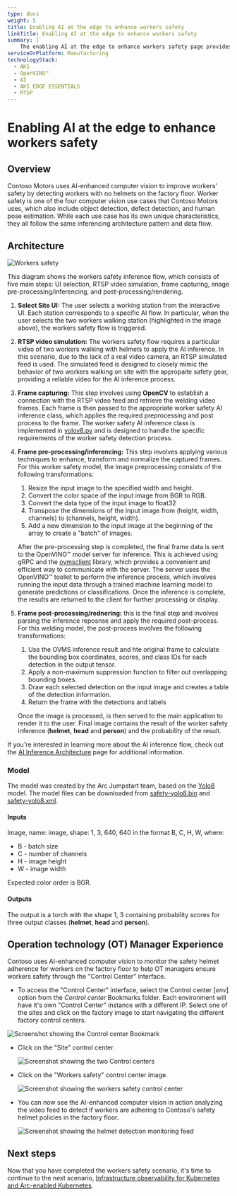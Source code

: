 ```yaml
---
type: docs
weight: 5
title: Enabling AI at the edge to enhance workers safety
linkTitle: Enabling AI at the edge to enhance workers safety
summary: |
    The enabling AI at the edge to enhance workers safety page provides an overview of how Contoso Motors uses AI to ensure workers' safety by detecting workers with no helmets on the factory floor. It describes the architecture and flow of information for detecting and classifying helmet adherence using AI. The page also explains the steps involved in the inference process, including UI selection, RTSP video simulation, frame capturing, image pre-processing/inferencing, and post-processing/rendering.
serviceOrPlatform: Manufacturing
technologyStack:
  - AKS
  - OpenVINO™
  - AI
  - AKS EDGE ESSENTIALS
  - RTSP
---
```


# Enabling AI at the edge to enhance workers safety

## Overview

Contoso Motors uses AI-enhanced computer vision to improve workers' safety by detecting workers with no helmets on the factory floor. Worker safety is one of the four computer vision use cases that Contoso Motors uses, which also include object detection, defect detection, and human pose estimation. While each use case has its own unique characteristics, they all follow the same inferencing architecture pattern and data flow.

## Architecture

![Workers safety](./img/flow.png)

This diagram shows the workers safety inference flow, which consists of five main steps: UI selection, RTSP video simulation, frame capturing, image pre-processing/inferencing, and post-processing/rendering.

1. **Select Site UI:** The user selects a working station from the interactive UI. Each station corresponds to a specific AI flow. In particular, when the user selects the two workers walking station (highlighted in the image above), the workers safety flow is triggered.

1. **RTSP video simulation:** The workers safety flow requires a particular video of two workers walking with helmets to apply the AI inference. In this scenario, due to the lack of a real video camera, an RTSP simulated feed is used. The simulated feed is designed to closely mimic the behavior of two workers walking on site with the appropaite safety gear, providing a reliable video for the AI inference process.

1. **Frame capturing:** This step involves using **OpenCV** to establish a connection with the RTSP video feed and retrieve the welding video frames. Each frame is then passed to the appropriate worker safety AI inference class, which applies the required preprocessing and post process to the frame. The worker safety AI inference class is implemented in [yolov8.py](https://github.com/microsoft/jumpstart-agora-apps/blob/main/contoso_manufacturing/developer/webapp-decode/welding.py) and is designed to handle the specific requirements of the worker safety detection process.

1. **Frame pre-processing/inferencing:** This step involves applying various techniques to enhance, transform and normalize the captured frames. For this worker safety model, the image preprocessing consists of the following transformations:
    1. Resize the input image to the specified width and height.
    2. Convert the color space of the input image from BGR to RGB.
    3. Convert the data type of the input image to float32
    4. Transpose the dimensions of the input image from (height, width, channels) to (channels, height, width).
    5. Add a new dimension to the input image at the beginning of the array to create a "batch" of images.

    After the pre-processing step is completed, the final frame data is sent to the OpenVINO™ model server for inference. This is achieved using gRPC and the [ovmsclient](https://pypi.org/project/ovmsclient/) library, which provides a convenient and efficient way to communicate with the server. The server uses the OpenVINO™ toolkit to perform the inference process, which involves running the input data through a trained machine learning model to generate predictions or classifications. Once the inference is complete, the results are returned to the client for further processing or display.

1. **Frame post-processing/rednering:** this is the final step and involves parsing the inference reposnse and apply the required post-process. For this welding model, the post-process involves the following transformations:

    1. Use the OVMS inference result and hte original frame to calculate the bounding box coordinates, scores, and class IDs for each detection in the output tensor.
    1. Apply a non-maximum suppression function to filter out overlapping bounding boxes.
    1. Draw each selected detection on the input image and creates a table of the detection information.
    1. Return the frame with the detections and labels

    Once the image is processed, is then served to the main application to render it to the user. Final image contains the result of the worker safety inference (**helmet**, **head** and **person**) and the probability of the result.

If you're interested in learning more about the AI inference flow, check out the [AI Inference Architecture](./ai_inferencing) page for additional information.

### Model

The model was created by the Arc Jumpstart team, based on the [Yolo8](https://yolov8.com/) model. The model files can be downloaded from [safety-yolo8.bin](https://jsfiles.blob.core.windows.net/ai-models/safety-yolo8.bin) and [safety-yolo8.xml](https://jsfiles.blob.core.windows.net/ai-models/safety-yolo8.xml).

#### Inputs

Image, name: image, shape: 1, 3, 640, 640 in the format B, C, H, W, where:
- B - batch size
- C - number of channels
- H - image height
- W - image width

Expected color order is BGR.

#### Outputs

The output is a torch with the shape 1, 3 containing probability scores for three output classes (**helmet**, **head** and **person**).

## Operation technology (OT) Manager Experience

Contoso uses AI-enhanced computer vision to monitor the safety helmet adherence for workers on the factory floor to help OT managers ensure workers safety through the "Control Center" interface.

- To access the "Control Center" interface, select the Control center [_env_] option from the _Control center_ Bookmarks folder. Each environment will have it's own "Control Center" instance with a different IP. Select one of the sites and click on the factory image to start navigating the different factory control centers.

![Screenshot showing the Control center Bookmark](./img/control-center-menu.png)

- Click on the "Site" control center.

  ![Screenshot showing the two Control centers](./img/control-center-site.png)

- Click on the "Workers safety" control center image.

  ![Screenshot showing the workers safety control center](./img/control-center-workers-safety.png)

- You can now see the AI-enhanced computer vision in action analyzing the video feed to detect if workers are adhering to Contoso's safety helmet policies in the factory floor.

  ![Screenshot showing the helmet detection monitoring feed](./img/control-center-helmet-detection.png)

## Next steps

Now that you have completed the workers safety scenario, it's time to continue to the next scenario, [Infrastructure observability for Kubernetes and Arc-enabled Kubernetes](../k8s_infra_observability/).
